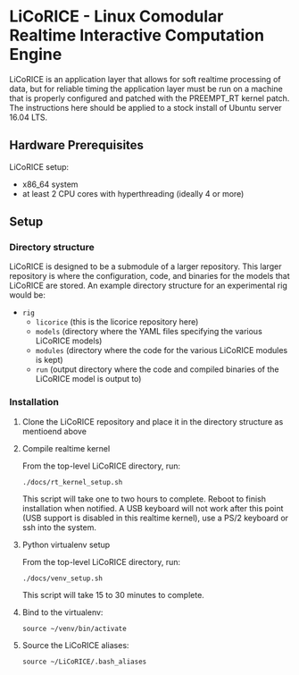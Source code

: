# LiCoRICE - Linux Comodular Realtime Interactive Computation Engine

LiCoRICE is an application layer that allows for soft realtime processing of data, but for reliable timing the application layer must be run on a machine that is properly configured and patched with the PREEMPT\_RT kernel patch.
The instructions here should be applied to a stock install of Ubuntu server 16.04 LTS.

## Hardware Prerequisites

LiCoRICE setup:
* x86\_64 system
* at least 2 CPU cores with hyperthreading (ideally 4 or more)

## Setup

### Directory structure

LiCoRICE is designed to be a submodule of a larger repository.
This larger repository is where the configuration, code, and binaries for the models that LiCoRICE are stored.
An example directory structure for an experimental rig would be:

* `rig`
  * `licorice` (this is the licorice repository here)
  * `models` (directory where the YAML files specifying the various LiCoRICE models)
  * `modules` (directory where the code for the various LiCoRICE modules is kept)
  * `run` (output directory where the code and compiled binaries of the LiCoRICE model is output to)

### Installation 

1. Clone the LiCoRICE repository and place it in the directory structure as mentioend above

2. Compile realtime kernel

   From the top-level LiCoRICE directory, run:

    ```
    ./docs/rt_kernel_setup.sh
    ```

   This script will take one to two hours to complete.
   Reboot to finish installation when notified.
   A USB keyboard will not work after this point (USB support is disabled in this realtime kernel), use a PS/2 keyboard or ssh into the system.

3. Python virtualenv setup

   From the top-level LiCoRICE directory, run:

    ```
    ./docs/venv_setup.sh
    ```

   This script will take 15 to 30 minutes to complete.

4. Bind to the virtualenv:

    ```
    source ~/venv/bin/activate
    ```

5. Source the LiCoRICE aliases:

    ```
    source ~/LiCoRICE/.bash_aliases
    ```
